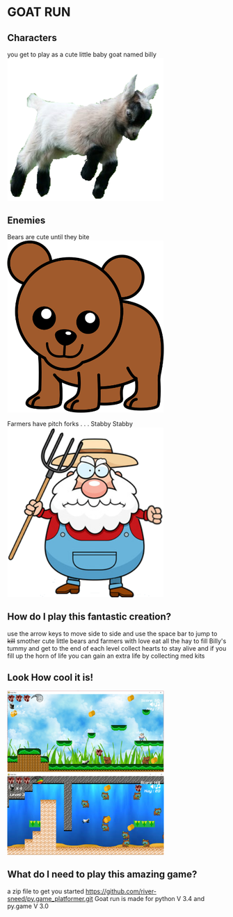 # GOAT RUN

## Characters
you get to play as a cute little baby goat named billy
<img src="/assets/goat/goat_walk1.png" width="360">

## Enemies
Bears are cute until they bite
<img src="/assets/enemies/bear-1.png" width="360">

Farmers have pitch forks . . . Stabby Stabby
<img src="/assets/enemies/farmer_1.png" width="360">

## How do I play this fantastic creation?
use the arrow keys to move side to side and use the space bar to jump 
to ~~kill~~ smother cute little bears and farmers with love
eat all the hay to fill Billy's tummy and get to the end of each level
collect hearts to stay alive and if you fill up the horn of life
you can gain an extra life by collecting med kits

## Look How cool it is!
<img src="/game_play_screenshots/game_play_1.png" width="360">
<img src="/game_play_screenshots/game_play_2.png" width="360">

## What do I need to play this amazing game?
a zip file to get you started
https://github.com/river-sneed/py.game_platformer.git
Goat run is made for python V 3.4 and py.game V 3.0

